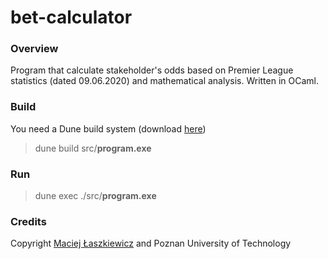 # bet-calculator

### Overview
Program that calculate stakeholder's odds based on Premier League statistics (dated 09.06.2020) and mathematical analysis. Written in OCaml.

### Build
You need a Dune build system (download [here](https://github.com/ocaml/dune))
>dune build src/**program.exe**

### Run
>dune exec ./src/**program.exe**

### Credits
Copyright [Maciej Łaszkiewicz](https://github.com/MaciejunioYJB) and Poznan University of Technology

